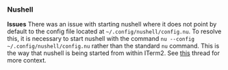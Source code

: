 ### Nushell

**Issues** 
There was an issue with starting nushell where it does not point by default to the config file located at `~/.config/nushell/config.nu`.  To resolve this, it is necessary to start nushell with the command `nu --config ~/.config/nushell/config.nu` rather than the standard `nu` command.  This is the way that nushell is being started from within ITerm2.  See [this](https://github.com/nushell/nushell/discussions/5279) thread for more context.

